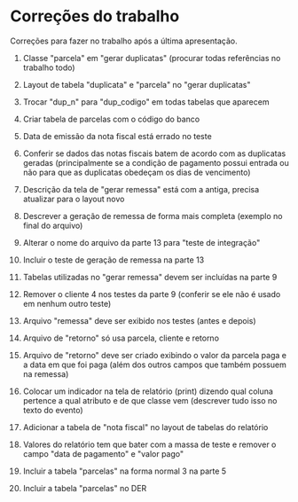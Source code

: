 # Correções do trabalho

Correções para fazer no trabalho após a última apresentação.

1. Classe "parcela" em "gerar duplicatas" (procurar todas referências no trabalho todo)

2. Layout de tabela "duplicata" e "parcela" no "gerar duplicatas"

3. Trocar "dup_n" para "dup_codigo" em todas tabelas que aparecem

4. Criar tabela de parcelas com o código do banco

5. Data de emissão da nota fiscal está errado no teste

6. Conferir se dados das notas fiscais batem de acordo com as duplicatas geradas (principalmente se a condição de pagamento possui entrada ou não para que as duplicatas obedeçam os dias de vencimento)

7. Descrição da tela de "gerar remessa" está com a antiga, precisa atualizar para o layout novo

8. Descrever a geração de remessa de forma mais completa (exemplo no final do arquivo)

9. Alterar o nome do arquivo da parte 13 para "teste de integração"

10. Incluir o teste de geração de remessa na parte 13

11. Tabelas utilizadas no "gerar remessa" devem ser incluídas na parte 9

12. Remover o cliente 4 nos testes da parte 9 (conferir se ele não é usado em nenhum outro teste)

13. Arquivo "remessa" deve ser exibido nos testes (antes e depois)

14. Arquivo de "retorno" só usa parcela, cliente e retorno

15. Arquivo de "retorno" deve ser criado exibindo o valor da parcela paga e a data em que foi paga (além dos outros campos que também possuem na remessa)

16. Colocar um indicador na tela de relatório (print) dizendo qual coluna pertence a qual atributo e de que classe vem (descrever tudo isso no texto do evento)

17. Adicionar a tabela de "nota fiscal" no layout de tabelas do relatório

18. Valores do relatório tem que bater com a massa de teste e remover o campo "data de pagamento" e "valor pago"

19. Incluir a tabela "parcelas" na forma normal 3 na parte 5

20. Incluir a tabela "parcelas" no DER